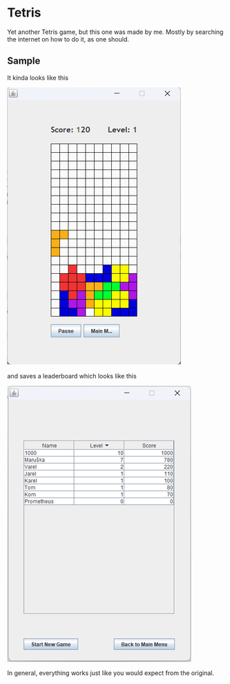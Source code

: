 # Tetris
Yet another Tetris game, but this one was made by me. Mostly by searching the internet on how to do it, as one should.

## Sample
It kinda looks like this

![Gameplay](gameplay.png)

and saves a leaderboard which looks like this

![Leaderboard](leaderboard.png)

In general, everything works just like you would expect from the original.
